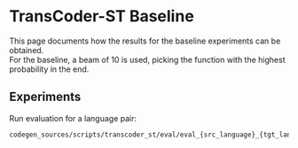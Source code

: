 # TransCoder-ST Baseline
This page documents how the results for the baseline experiments can be obtained.  
For the baseline, a beam of 10 is used, picking the function with the highest probability in the end.

## Experiments
Run evaluation for a language pair:

```sh
codegen_sources/scripts/transcoder_st/eval/eval_{src_language}_{tgt_language}.sh
```
